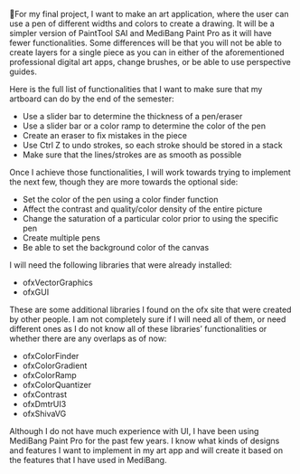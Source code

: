 For my final project, I want to make an art application, where the user can use a pen of different widths and colors to create a drawing.  It will be a simpler version of PaintTool SAI and MediBang Paint Pro as it will have fewer functionalities.  Some differences will be that you will not be able to create layers for a single piece as you can in either of the aforementioned professional digital art apps, change brushes, or be able to use perspective guides.  

Here is the full list of functionalities that I want to make sure that my artboard can do by the end of the semester:  
- Use a slider bar to determine the thickness of a pen/eraser  
- Use a slider bar or a color ramp to determine the color of the pen  
- Create an eraser to fix mistakes in the piece  
- Use Ctrl Z to undo strokes, so each stroke should be stored in a stack  
- Make sure that the lines/strokes are as smooth as possible  

Once I achieve those functionalities, I will work towards trying to implement the next few, though they are more towards the optional side:  
- Set the color of the pen using a color finder function   
- Affect the contrast and quality/color density of the entire picture  
- Change the saturation of a particular color prior to using the specific pen  
- Create multiple pens  
- Be able to set the background color of the canvas  

I will need the following libraries that were already installed:
- ofxVectorGraphics  
- ofxGUI  

These are some additional libraries I found on the ofx site that were created by other people.  I am not completely sure if I will need all of them, or need different ones as I do not know all of these libraries’ functionalities or whether there are any overlaps as of now:
- ofxColorFinder    
- ofxColorGradient  
- ofxColorRamp  
- ofxColorQuantizer  
- ofxContrast  
- ofxDmtrUI3  
- ofxShivaVG  

Although I do not have much experience with UI, I have been using MediBang Paint Pro for the past few years.  I know what kinds of designs and features I want to implement in my art app and will create it based on the features that I have used in MediBang.  

